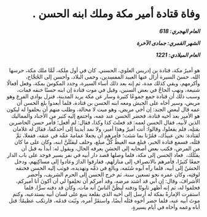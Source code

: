 <h1 dir="rtl">وفاة قتادة أمير مكة وملك ابنه الحسن .</h1>

<h5 dir="rtl">العام الهجري:  618

الشهر القمري: جمادى الآخرة

العام الميلادي: 1221</h5>

<p dir="rtl">هو أميرُ مكة، قتادة بن إدريس العلوي، الحسني. كان في أول ملكه، لَمَّا ملك مكة، حرسها الله، حسنَ السيرة أزال عنها العبيد المفسِدين، وحمى البلاد، وأحسن إلى الحُجَّاج، وأكرمهم، وبقي كذلك مدة، ثم إنه بعد ذلك أساء السيرة، وجدد المكوسَ بمكة، وفعل أفعالًا شنيعة، ونهب الحاجَّ في بعض السنين، وقيل في موت قتادة إن ابنه حسنًا خنقه فمات، وسبب ذلك أن قتادة جمع جموعًا كثيرة وسار عن مكة يريد المدينة، فنزل بوادي الفرع وهو مريض، وسير أخاه على الجيش ومعه ابنه الحسن بن قتادة، فلما أبعدوا بلغ الحسن أن عمه قال لبعض الجند: إن أخي مريض، وهو ميت لا محالة، وطلب منهم أن يحلفوا له ليكون هو الأمير بعد أخيه قتادة، فحضر الحسن عند عمه، واجتمع إليه كثير من الأجناد والمماليك الذين لأبيه، فقال الحسن لعمه: قد فعلتَ كذا وكذا، فقال: لم أفعل؛ فأمر حسن الحاضرين بقتلِه، فلم يفعلوا، وقالوا: أنت أميرٌ وهذا أمير، ولا نمد أيدينا إلى أحدكما، فقال له غلامان لقتادة: نحن عبيدُك، فمُرْنا بما شئت؛ فأمرهم أن يجعلا عمامةَ عمِّه في عنقه، ففعلا، ثمَّ قتَلَه، فسمع قتادة الخبر، فبلغ منه الغيظُ كُلَّ مبلغ، وحلف ليقتُلَنَّ ابنه، وكان على ما كان من المرض، فكتب بعض أصحابه إلى الحسَنِ يعرفه الحال، ويقول له: ابدأ به قبل أن يقتُلَك،  فعاد الحسن إلى مكة، فلما وصلها قصد دار أبيه في نفر يسير فوجد على باب الدار جمعًا كثيرًا، فأمرهم بالانصرافِ إلى منازلهم، ففارقوا الدارَ وعادوا إلى مساكِنِهم، ودخل الحسَنُ إلى أبيه، فلما رآه أبوه شَتَمه، وبالغ في ذمِّه وتهديده، فوثب إليه الحسن فخنقه لوقتِه، وكان عمره نحو تسعين سنة، ثم خرج الحسن إلى الحرم الشريف، وأحضر الأشرافَ، وقال: إن أبي قد اشتد مرضه، وقد أمركم أن تحلِفوا لي أن أكونَ أنا أميركم، فحلفوا له، ثم إنه أظهر تابوتًا ودفنه ليظُنَّ الناسُ أنه مات، وكان قد دفنه سرًّا، فلما استقرت الإمارةُ بمكة له أرسل إلى أخيه الذي بقلعة ينبع على لسان أبيه يستدعيه، وكتم موتَ أبيه عنه، فلما حضر أخوه قتَلَه أيضًا، واستقَرَّ أمره، وثَبَت قدمُه، فارتكب عظيمًا: قتل أباه وعمه وأخاه في أيام يسيرةٍ.</p></br>
